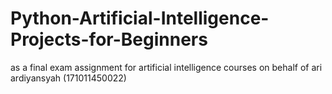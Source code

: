 # Python-Artificial-Intelligence-Projects-for-Beginners
 as a final exam assignment for artificial intelligence courses on behalf of ari ardiyansyah (171011450022)
